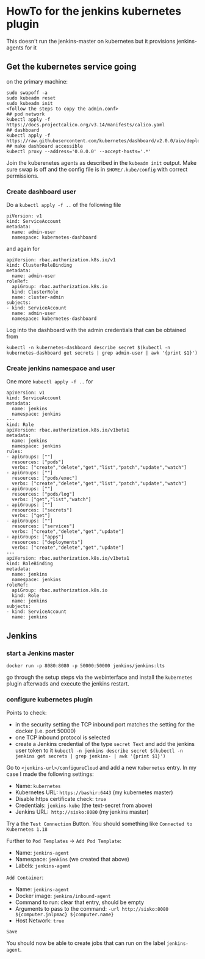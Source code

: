 # HowTo for the jenkins kubernetes plugin

This doesn't run the jenkins-master on kubernetes but it provisions jenkins-agents for it

## Get the kubernetes service going

on the primary machine:

```
sudo swapoff -a
sudo kubeadm reset
sudo kubeadm init
<follow the steps to copy the admin.conf>
## pod network
kubectl apply -f https://docs.projectcalico.org/v3.14/manifests/calico.yaml
## dashboard
kubectl apply -f https://raw.githubusercontent.com/kubernetes/dashboard/v2.0.0/aio/deploy/recommended.yaml
## make dashboard accessible
kubectl proxy --address='0.0.0.0' --accept-hosts='.*'
```

Join the kuberenetes agents as described in the `kubeadm init` output. Make sure
swap is off and the config file is in `$HOME/.kube/config` with correct permissions.

### Create dashboard user

Do a `kubectl apply -f ..` of the following file

```
piVersion: v1
kind: ServiceAccount
metadata:
  name: admin-user
  namespace: kubernetes-dashboard
```

and again for
```
apiVersion: rbac.authorization.k8s.io/v1
kind: ClusterRoleBinding
metadata:
  name: admin-user
roleRef:
  apiGroup: rbac.authorization.k8s.io
  kind: ClusterRole
  name: cluster-admin
subjects:
- kind: ServiceAccount
  name: admin-user
  namespace: kubernetes-dashboard
```

Log into the dashboard with the admin credentials that can be obtained from
```
kubectl -n kubernetes-dashboard describe secret $(kubectl -n kubernetes-dashboard get secrets | grep admin-user | awk '{print $1}')
```

### Create jenkins namespace and user

One more `kubectl apply -f ..` for

```
apiVersion: v1
kind: ServiceAccount
metadata:
  name: jenkins
  namespace: jenkins
---
kind: Role
apiVersion: rbac.authorization.k8s.io/v1beta1
metadata:
  name: jenkins
  namespace: jenkins
rules:
- apiGroups: [""]
  resources: ["pods"]
  verbs: ["create","delete","get","list","patch","update","watch"]
- apiGroups: [""]
  resources: ["pods/exec"]
  verbs: ["create","delete","get","list","patch","update","watch"]
- apiGroups: [""]
  resources: ["pods/log"]
  verbs: ["get","list","watch"]
- apiGroups: [""]
  resources: ["secrets"]
  verbs: ["get"]
- apiGroups: [""]
  resources: ["services"]
  verbs: ["create","delete","get","update"]
- apiGroups: ["apps"]
  resources: ["deployments"]
  verbs: ["create","delete","get","update"]  
---
apiVersion: rbac.authorization.k8s.io/v1beta1
kind: RoleBinding
metadata:
  name: jenkins
  namespace: jenkins
roleRef:
  apiGroup: rbac.authorization.k8s.io
  kind: Role
  name: jenkins
subjects:
- kind: ServiceAccount
  name: jenkins
```

## Jenkins

### start a Jenkins master

```
docker run -p 8080:8080 -p 50000:50000 jenkins/jenkins:lts
```
go through the setup steps via the webinterface and install the `kubernetes` plugin afterwads and execute the
jenkins restart.

### configure kubernetes plugin

Points to check:
 - in the security setting the TCP inbound port matches the setting for the docker (i.e. port 50000)
 - one TCP inbound protocol is selected
 - create a Jenkins credential of the type `secret Text` and add the jenkins user token to it `kubectl -n jenkins describe secret $(kubectl -n jenkins get secrets | grep jenkins- | awk '{print $1}')`

Go to `<jenkins-url>/configureCloud` and add a new `Kubernetes` entry.
In my case I made the following settings:

 - Name: `kubernetes`
 - Kubernetes URL: `https://bashir:6443` (my kubernetes master)
 - Disable https certificate check: `true`
 - Credentials: `jenkins-kube` (the text-secret from above)
 - Jenkins URL:` http://sisko:8080` (my jenkins master)

Try a the `Test Connection` Button. You should something like `Connected to Kubernetes 1.18`

Further to `Pod Templates` -> `Add Pod Template`:

 - Name: `jenkins-agent`
 - Namespace: `jenkins` (we created that above)
 - Labels: `jenkins-agent`

`Add Container`:

 - Name: `jenkins-agent`
 - Docker image: `jenkins/inbound-agent`
 - Command to run: clear that entry, should be empty
 - Arguments to pass to the command: `-url http://sisko:8080 ${computer.jnlpmac} ${computer.name}`
 - Host Network: `true`

`Save`

You should now be able to create jobs that can run on the label `jenkins-agent`.